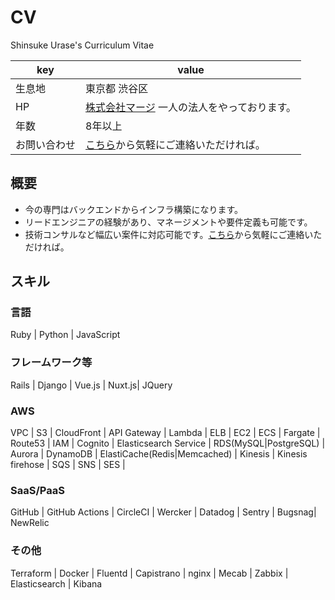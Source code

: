 # CV
Shinsuke Urase's Curriculum Vitae

|key|value|
|----|----|
|生息地|東京都 渋谷区|
|HP|[株式会社マージ](https://merge.asia) 一人の法人をやっております。|
|年数|8年以上 |
|お問い合わせ| [こちら](https://forms.gle/nah3tJv2sjrqJB4L7)から気軽にご連絡いただければ。|


## 概要

- 今の専門はバックエンドからインフラ構築になります。
- リードエンジニアの経験があり、マネージメントや要件定義も可能です。
- 技術コンサルなど幅広い案件に対応可能です。[こちら](https://forms.gle/nah3tJv2sjrqJB4L7)から気軽にご連絡いただければ。

## スキル

### 言語

Ruby | Python | JavaScript

### フレームワーク等

Rails | Django | Vue.js | Nuxt.js| JQuery

### AWS
VPC | S3 | CloudFront | API Gateway | Lambda | ELB | EC2 | ECS | Fargate | Route53 | IAM | Cognito | Elasticsearch Service | RDS(MySQL|PostgreSQL) | Aurora | DynamoDB | ElastiCache(Redis|Memcached) | Kinesis | Kinesis firehose | SQS | SNS | SES |
### SaaS/PaaS

GitHub | GitHub Actions | CircleCI | Wercker | Datadog | Sentry | Bugsnag| NewRelic

### その他

Terraform  | Docker | Fluentd | Capistrano |  nginx |  Mecab | Zabbix | Elasticsearch | Kibana
